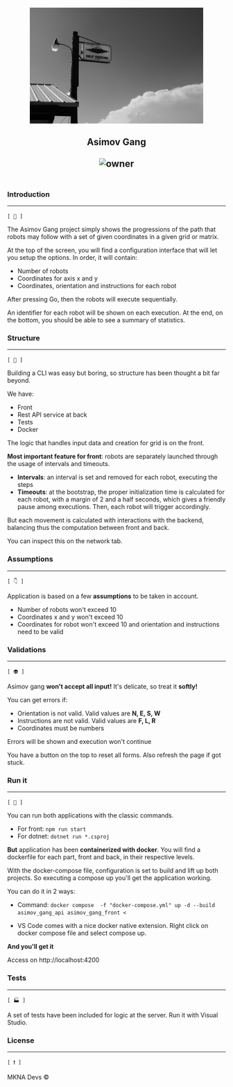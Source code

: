 <h2 align="center">
  <br>
  <img src="https://github.com/ivanmirandastavenuiter/asimov-gang/blob/main/asimov-gang/src/assets/ufo.jpg" alt="UFO" width="400">
  <br>
  <br>
  Asimov Gang
  <br>
  <br>
  <img alt="owner" src="https://img.shields.io/badge/version-1.0-green" />
  <br>
  <br>
  
</h2>

### Introduction
---
` [ 📰 ] `

<p>The Asimov Gang project simply shows the progressions of the path that robots may follow with a set of given coordinates in a given grid or matrix.</p>

At the top of the screen, you will find a configuration interface that will let you setup the options. In order, it will contain:

- Number of robots
- Coordinates for axis x and y
- Coordinates, orientation and instructions for each robot

After pressing Go, then the robots will execute sequentially. 

An identifier for each robot will be shown on each execution. At the end, on the bottom, you should be able to see a summary of statistics. 

### Structure
---
` [ 👷 ] `

Building a CLI was easy but boring, so structure has been thought a bit far beyond.

We have:

- Front
- Rest API service at back
- Tests
- Docker

The logic that handles input data and creation for grid is on the front. 

**Most important feature for front**: robots are separately launched through the usage of intervals and timeouts.

- **Intervals**: an interval is set and removed for each robot, executing the steps
- **Timeouts**: at the bootstrap, the proper initialization time is calculated for each robot, with a margin of 2 and a half seconds, which gives a friendly pause among executions. Then, each robot will trigger accordingly.

But each movement is calculated with interactions with the backend, balancing thus the computation between front and back.

You can inspect this on the network tab.

### Assumptions
---
` [ 👇 ] `

Application is based on a few **assumptions** to be taken in account.

- Number of robots won't exceed 10
- Coordinates x and y won't exceed 10
- Coordinates for robot won't exceed 10 and orientation and instructions need to be valid

### Validations
---
` [ 👽 ] `

Asimov gang **won't accept all input!** It's delicate, so treat it **softly!**

You can get errors if:

- Orientation is not valid. Valid values are **N, E, S, W**
- Instructions are not valid. Valid values are **F, L, R**
- Coordinates must be numbers

Errors will be shown and execution won't continue

You have a button on the top to reset all forms. Also refresh the page if got stuck.

### Run it 
---
` [ 🏃 ] `

You can run both applications with the classic commands.

- For front: `npm run start`
- For dotnet: `dotnet run *.csproj`

**But** application has been **containerized with docker**. You will find a dockerfile for each part, front and back, in their respective levels. 

With the docker-compose file, configuration is set to build and lift up both projects. So executing a compose up you'll get the application working. 

You can do it in 2 ways: 

- Command: `docker compose  -f "docker-compose.yml" up -d --build asimov_gang_api asimov_gang_front <`

- VS Code comes with a nice docker native extension. Right click on docker compose file and select compose up.

**And you'll get it**

Access on http://localhost:4200

### Tests
---
` [ 🏭 ] `

A set of tests have been included for logic at the server. Run it with Visual Studio.

### License
---
` [ ❗ ] `

MKNA Devs ©

